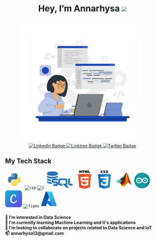 <div align = "center">
<h1>
  Hey, I’m Annarhysa <img src="https://media.giphy.com/media/hvRJCLFzcasrR4ia7z/giphy.gif" width="30px"/>
</h1></div>
<div id="header" align="center"> <img src="./images/Hand coding-rafiki.png" width="400">
</div>
<div id="badges", align="center">
  <a href="https://www.linkedin.com/in/annarhysa-albert-92550918b/">
    <img src="https://img.shields.io/badge/LinkedIn-darkblue?style=for-the-badge&logo=linkedin&logoColor=white" alt="LinkedIn Badge"/>
  </a>
  <a href="https://linktr.ee/anna_albert">
   <img src="https://img.shields.io/badge/Linktree-darkgreen?style=for-the-badge&logo=linktree&logoColor=black" alt="Linktree Badge"/>
  </a>
  <a href="https://twitter.com/annarhysa003">
    <img src="https://img.shields.io/badge/Twitter-blue?style=for-the-badge&logo=twitter&logoColor=white" alt="Twitter Badge"/>
  </a>
</div>

## My Tech Stack
<code><img height="60" alt="python" src="https://raw.githubusercontent.com/github/explore/80688e429a7d4ef2fca1e82350fe8e3517d3494d/topics/python/python.png"></code>
<code><img height="60" alt="cpp" src="https://www.filehippox.com/wp-content/uploads/2020/04/1-3-300x300.png"></code>
<code><img height="57" alt="c" src="https://fekir.info/img/c-logo.png"></code>
<code><img height="60" alt="sql" src="./images/sql2-compressed-1-removebg-preview.png"></code> 
<code><img height="60" alt="html" src="https://raw.githubusercontent.com/github/explore/5c058a388828bb5fde0bcafd4bc867b5bb3f26f3/topics/html/html.png"></code>
<code><img height="60" alt="css" src="https://raw.githubusercontent.com/github/explore/80688e429a7d4ef2fca1e82350fe8e3517d3494d/topics/css/css.png"></code> 
<code><img height="55" alt="matlab" src="./images/Matlab1-removebg-preview-removebg-preview.png"></code>
<code><img height="55" alt="arduino" src="https://raw.githubusercontent.com/github/explore/80688e429a7d4ef2fca1e82350fe8e3517d3494d/topics/arduino/arduino.png"></code> 
<code><img height="55" alt="canva" src="./images/OIP__1_-removebg-preview.png"></code> 
<code><img height="55" alt="figma" src="https://upload.wikimedia.org/wikipedia/commons/thumb/3/33/Figma-logo.svg/800px-Figma-logo.svg.png"></code> 
<code><img height="55" alt="azure" src="https://raw.githubusercontent.com/github/explore/80688e429a7d4ef2fca1e82350fe8e3517d3494d/topics/azure/azure.png"></code> 


<h4>
👀 I’m interested in Data Science<br>
🌱 I’m currently learning Machine Learning and it's applications<br>
💞️ I’m looking to collaborate on projects related to Data Science and IoT<br>
📫 annarhysa13@gmail.com </h4>

<!---
Annarhysa/Annarhysa is a ✨ special ✨ repository because its `README.md` (this file) appears on your GitHub profile.
You can click the Preview link to take a look at your changes.
--->
